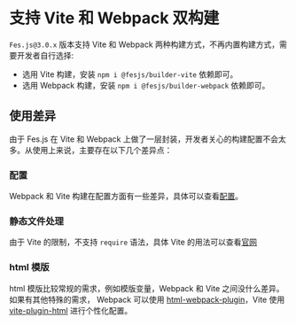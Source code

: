 # 支持 Vite 和 Webpack 双构建

`Fes.js@3.0.x` 版本支持 Vite 和 Webpack 两种构建方式，不再内置构建方式，需要开发者自行选择:

-   选用 Vite 构建，安装 `npm i @fesjs/builder-vite` 依赖即可。
-   选用 Webpack 构建，安装 `npm i @fesjs/builder-webpack` 依赖即可。

## 使用差异

由于 Fes.js 在 Vite 和 Webpack 上做了一层封装，开发者关心的构建配置不会太多。从使用上来说，主要存在以下几个差异点：

### 配置

Webpack 和 Vite 构建在配置方面有一些差异，具体可以查看[配置](../reference/config)。

### 静态文件处理

由于 Vite 的限制，不支持 `require` 语法，具体 Vite 的用法可以查看[官网](https://cn.vitejs.dev/guide/assets.html)

### html 模版

html 模版比较常规的需求，例如模版变量，Webpack 和 Vite 之间没什么差异。如果有其他特殊的需求， Webpack 可以使用 [html-webpack-plugin](https://github.com/jantimon/html-webpack-plugin)，Vite 使用[vite-plugin-html](https://github.com/vbenjs/vite-plugin-html) 进行个性化配置。
